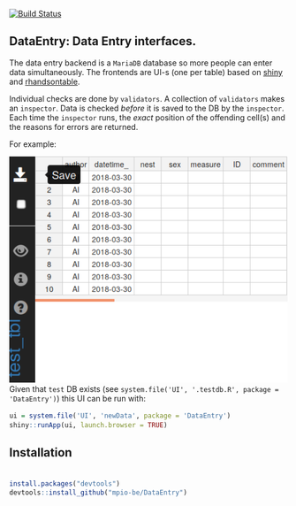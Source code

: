 [![Build Status](https://travis-ci.org/mpio-be/DataEntry.svg?branch=master)](https://travis-ci.org/mpio-be/DataEntry)

DataEntry: Data Entry interfaces.
------------


The data entry backend is a `MariaDB` database so more people can enter data simultaneously. 
The frontends are UI-s (one per table) based on [shiny](https://cran.r-project.org/package=shiny) and [rhandsontable](https://cran.r-project.org/package=rhandsontable).

Individual checks are done by `validators`.
A collection of  `validators` makes an `inspector`.  Data is checked *before* it is saved to the DB by the  `inspector`. 
Each time the `inspector` runs, the *exact* position of the offending cell(s) and the reasons for errors are returned. 

For example: 

![](README-1.png)   
Given that `test` DB exists (see `system.file('UI', '.testdb.R', package = 'DataEntry')`)
this UI can be run with: 

``` R
ui = system.file('UI', 'newData', package = 'DataEntry')
shiny::runApp(ui, launch.browser = TRUE)
```


Installation
------------
``` R

install.packages("devtools")
devtools::install_github("mpio-be/DataEntry")

```

